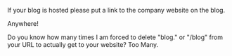 If your blog is hosted please put a link to the company website on the blog.

Anywhere!

Do you know how many times I am forced to delete "blog." or "/blog" from your URL to actually get to your website? Too Many. 